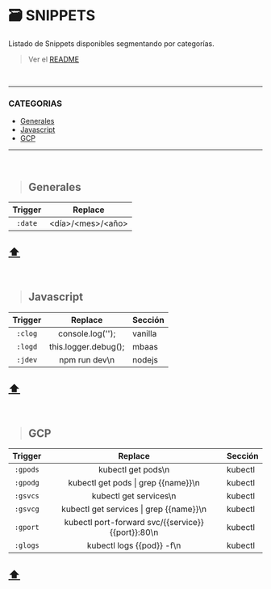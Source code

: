 <a id="top"></a>
# **🗃️ SNIPPETS**
Listado de Snippets disponibles segmentando por categorías.  

> Ver el [README](README.md)

<br>

* * *

### CATEGORIAS

* [Generales](#generales)
* [Javascript](#javascript)
* [GCP](#gcp)

* * *

<br>

<a id="generales"></a>
>## **Generales**

| Trigger  |        Replace       |
|:--------:|:--------------------:|
|  `:date` | \<día>/\<mes>/\<año> |

## [⬆️](#top)
<br>

<a id="javascript"></a>
>## **Javascript**

| Trigger  |        Replace         | Sección  |
|:--------:|:----------------------:|----------|
|  `:clog` | console.log('');       | vanilla  |
|  `:logd` | this.logger.debug();   | mbaas    |
|  `:jdev` | npm run dev\n          | nodejs   |

## [⬆️](#top)
<br>

<a id="gcp"></a>
>## **GCP**

| Trigger   |              Replace                               | Sección |
|:---------:|:--------------------------------------------------:|---------|
|  `:gpods` | kubectl get pods\n                                 | kubectl |
|  `:gpodg` | kubectl get pods \| grep {{name}}\n                | kubectl |
|  `:gsvcs` | kubectl get services\n                             | kubectl |
|  `:gsvcg` | kubectl get services \| grep {{name}}\n            | kubectl |
|  `:gport` | kubectl port-forward svc/{{service}} {{port}}:80\n | kubectl |
|  `:glogs` | kubectl logs {{pod}} -f\n                          | kubectl |

## [⬆️](#top)